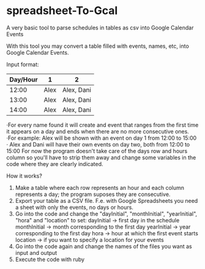 # spreadsheet-To-Gcal
A very basic tool to parse schedules in tables as csv into Google Calendar Events

With this tool you may convert a table filled with events, names, etc, into Google Calendar Events.

Input format:

|Day/Hour|1      |2        |  
|--------|------|----------|
|12:00   |Alex  |Alex, Dani|
|13:00   |Alex  |Alex, Dani|
|14:00   |Alex  |Alex, Dani|

  ·For every name found it will create and event that ranges from the first time it appears on a day and ends when there are no more consecutive ones.
  ·For example: Alex will be shown with an event on day 1 from 12:00 to 15:00
  ·             Alex and Dani will have their own events on day two, both from 12:00 to 15:00
For now the program doesn't take care of the days row and hours column so you'll have to strip them away and change some variables in the code where they are clearly indicated.

How it works?

  1. Make a table where each row represents an hour and each column represents a day; the program suposes they are consecutive.
  2. Export your table as a CSV file. F.e. with Google Spreadsheets you need a sheet with only the events, no days or hours.
  3. Go into the code and change the  "dayInitial", "monthInitial", "yearInitial", "hora" and "location" to set:
    dayInitial -> first day in the schedule
    monthInitial -> month corresponding to the first day
    yearInitial -> year corresponding to the first day
    hora -> hour at which the first event starts
    location -> if you want to specify a location for your events
  4. Go into the code again and change the names of the files you want as input and output
  5. Execute the code with ruby
